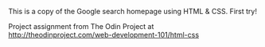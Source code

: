 This is a copy of the Google search homepage using HTML & CSS.
First try!

Project assignment from The Odin Project at http://theodinproject.com/web-development-101/html-css